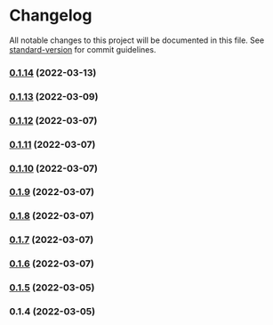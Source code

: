 # Changelog

All notable changes to this project will be documented in this file. See [standard-version](https://github.com/conventional-changelog/standard-version) for commit guidelines.

### [0.1.14](https://github.com/srclaunch/themes/compare/v0.1.13...v0.1.14) (2022-03-13)

### [0.1.13](https://github.com/srclaunch/themes/compare/v0.1.12...v0.1.13) (2022-03-09)

### [0.1.12](https://github.com/srclaunch/themes/compare/v0.1.11...v0.1.12) (2022-03-07)

### [0.1.11](https://github.com/srclaunch/themes/compare/v0.1.10...v0.1.11) (2022-03-07)

### [0.1.10](https://github.com/srclaunch/themes/compare/v0.1.9...v0.1.10) (2022-03-07)

### [0.1.9](https://github.com/srclaunch/themes/compare/v0.1.8...v0.1.9) (2022-03-07)

### [0.1.8](https://github.com/srclaunch/themes/compare/v0.1.7...v0.1.8) (2022-03-07)

### [0.1.7](https://github.com/srclaunch/themes/compare/v0.1.6...v0.1.7) (2022-03-07)

### [0.1.6](https://github.com/srclaunch/themes/compare/v0.1.5...v0.1.6) (2022-03-07)

### [0.1.5](https://github.com/srclaunch/themes/compare/v0.1.4...v0.1.5) (2022-03-05)

### 0.1.4 (2022-03-05)
